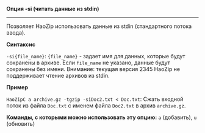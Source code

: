 ﻿

**Опция -si (читать данные из stdin)**

--------------------------------------------------------------------------------

Позволяет HaoZip использовать данные из stdin (стандартного потока ввода).

**Синтаксис**

`-si{file_name}`: `{file_name}` - задает имя для данных, которые будут сохранены в архиве. Если `file_name` не указано, данные будут сохранены без имени. Внимание: текущая версия 2345 HaoZip не поддерживает чтение архивов из stdin.

**Пример**

`HaoZipC a archive.gz -tgzip -siDoc2.txt < Doc.txt`: Сжать входной поток из файла `Doc.txt` с именем файла `Doc2.txt` в архив `archive.gz`.

**Команды, с которыми можно использовать эту опцию:** `a` (добавить), `u` (обновить)
